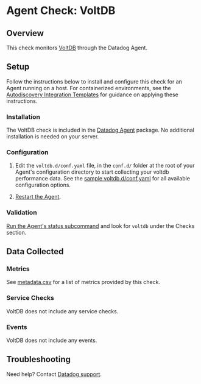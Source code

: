 # Agent Check: VoltDB

## Overview

This check monitors [VoltDB][1] through the Datadog Agent.

## Setup

Follow the instructions below to install and configure this check for an Agent running on a host. For containerized environments, see the [Autodiscovery Integration Templates][2] for guidance on applying these instructions.

### Installation

The VoltDB check is included in the [Datadog Agent][2] package.
No additional installation is needed on your server.

### Configuration

1. Edit the `voltdb.d/conf.yaml` file, in the `conf.d/` folder at the root of your Agent's configuration directory to start collecting your voltdb performance data. See the [sample voltdb.d/conf.yaml][3] for all available configuration options.

2. [Restart the Agent][4].

### Validation

[Run the Agent's status subcommand][5] and look for `voltdb` under the Checks section.

## Data Collected

### Metrics

See [metadata.csv][6] for a list of metrics provided by this check.

### Service Checks

VoltDB does not include any service checks.

### Events

VoltDB does not include any events.

## Troubleshooting

Need help? Contact [Datadog support][7].

[1]: **LINK_TO_INTEGRATION_SITE**
[2]: https://docs.datadoghq.com/agent/kubernetes/integrations/
[3]: https://github.com/DataDog/integrations-core/blob/master/voltdb/datadog_checks/voltdb/data/conf.yaml.example
[4]: https://docs.datadoghq.com/agent/guide/agent-commands/#start-stop-and-restart-the-agent
[5]: https://docs.datadoghq.com/agent/guide/agent-commands/#agent-status-and-information
[6]: https://github.com/DataDog/integrations-core/blob/master/voltdb/metadata.csv
[7]: https://docs.datadoghq.com/help/

